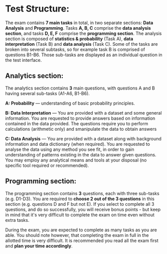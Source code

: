 # Test Structure: 

The exam contains **7 main tasks** in total, in two separate sections: **Data Analysis** and **Programming**. Tasks **A, B, C** comprise the **data analysis section**, and tasks **D, E, F** comprise the **programming section**. The analysis section is composed of **statistics & probability** (Task A), **data interpretation** (Task B) and **data analysis** (Task C). Some of the tasks are broken into several subtasks, so for example task B is comprised of questions B1-B6. Those sub-tasks are displayed as an individual question in the test interface.


## Analytics section: 
The analytics section contains **3** main questions, with questions A and B having several sub-tasks (A1-A6, B1-B6). 

**A: Probability** — understanding of basic probability principles. 

**B: Data Interpretation** — You are provided with a dataset and some general information. You are requested to provide answers based on information contained in the data provided. The questions require you to perform calculations (arithmetic only) and smanipulate the data to obtain answers 

**C: Data Analysis** — You are provided with a dataset along with background information and data dictionary (when required). You are requested to analyse the data using any method you see fit, in order to gain understanding of patterns existing in the data to answer given questions. You may employ any analytical means and tools at your disposal (no specific tool required or recommended).


## Programming section: 

The programming section contains **3** questions, each with three sub-tasks (e.g. D1-D3). You are required to **choose 2 out of the 3 questions** in this section (e.g. questions D and F but not E). If you select to complete all 3 questions, and do so successfully, you will receive bonus points - but keep in mind that it's very difficult to complete the exam on time even without extra tasks.

During the exam, you are expected to complete as many tasks as you are able. You should note however, that completing the exam in full in the allotted time is very difficult. It is recommended you read all the exam first and **plan your time accordingly**.
